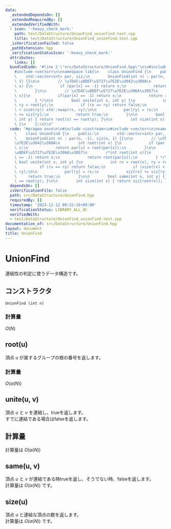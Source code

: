 ```yaml
---
data:
  _extendedDependsOn: []
  _extendedRequiredBy: []
  _extendedVerifiedWith:
  - icon: ':heavy_check_mark:'
    path: test/DataStructure/UnionFind_unionfind.test.cpp
    title: test/DataStructure/UnionFind_unionfind.test.cpp
  _isVerificationFailed: false
  _pathExtension: hpp
  _verificationStatusIcon: ':heavy_check_mark:'
  attributes:
    links: []
  bundledCode: "#line 2 \"src/DataStructure/UnionFind.hpp\"\n\n#include <iostream>\n\
    #include <vector>\n\nnamespace lib{\n    class UnionFind {\n    public:\n    \
    \    std::vector<int> par, siz;\n        UnionFind(int n) : par(n, -1), siz(n,\
    \ 1) {}\n\n        // \u7D4C\u8DEF\u5727\u7E2E\u3042\u308A\n        int root(int\
    \ x) {\n            if (par[x] == -1) return x;\n            return par[x] = root(par[x]);\n\
    \        }\n\n        // \u7D4C\u8DEF\u5727\u7E2E\u306A\u3057\n        /*int root(int\
    \ x){\n            if(par[x] == -1) return x;\n            return root(par[x]);\n\
    \        } */\n\n        bool unite(int x, int y) {\n            int rx = root(x),\
    \ ry = root(y);\n            if (rx == ry) return false;\n            if (size(rx)\
    \ < size(ry)) std::swap(rx, ry);\n\n            par[ry] = rx;\n            siz[rx]\
    \ += siz[ry];\n            return true;\n        }\n\n        bool same(int x,\
    \ int y) { return root(x) == root(y); }\n\n        int size(int x) { return siz[root(x)];\
    \ }\n    };\n}\n"
  code: "#pragma once\n\n#include <iostream>\n#include <vector>\n\nnamespace lib{\n\
    \    class UnionFind {\n    public:\n        std::vector<int> par, siz;\n    \
    \    UnionFind(int n) : par(n, -1), siz(n, 1) {}\n\n        // \u7D4C\u8DEF\u5727\
    \u7E2E\u3042\u308A\n        int root(int x) {\n            if (par[x] == -1) return\
    \ x;\n            return par[x] = root(par[x]);\n        }\n\n        // \u7D4C\
    \u8DEF\u5727\u7E2E\u306A\u3057\n        /*int root(int x){\n            if(par[x]\
    \ == -1) return x;\n            return root(par[x]);\n        } */\n\n       \
    \ bool unite(int x, int y) {\n            int rx = root(x), ry = root(y);\n  \
    \          if (rx == ry) return false;\n            if (size(rx) < size(ry)) std::swap(rx,\
    \ ry);\n\n            par[ry] = rx;\n            siz[rx] += siz[ry];\n       \
    \     return true;\n        }\n\n        bool same(int x, int y) { return root(x)\
    \ == root(y); }\n\n        int size(int x) { return siz[root(x)]; }\n    };\n}"
  dependsOn: []
  isVerificationFile: false
  path: src/DataStructure/UnionFind.hpp
  requiredBy: []
  timestamp: '2023-11-12 00:32:16+09:00'
  verificationStatus: LIBRARY_ALL_AC
  verifiedWith:
  - test/DataStructure/UnionFind_unionfind.test.cpp
documentation_of: src/DataStructure/UnionFind.hpp
layout: document
title: UnionFind
---
```


# UnionFind
連結性の判定に使うデータ構造です。

## コンストラクタ
`UnionFind (int n)`

### 計算量
$O(N)$

## root(u)
頂点 $u$ が属するグループの根の番号を返します。

### 計算量
$O(\alpha(N))$

## unite(u, v)
頂点 $u$ と $v$ を連結し、trueを返します。\
すでに連結である場合はfalseを返します。

## 計算量
計算量は $O(\alpha(N))$ 

## same(u, v)
頂点 $u$ と $v$ が連結である時trueを返し、そうでない時、falseを返します。\
計算量は $O(\alpha(N))$ です。

## size(u)
頂点 $u$ と連結な頂点の数を返します。\
計算量は $O(\alpha(N))$ です。